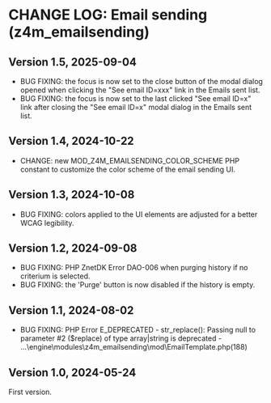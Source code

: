 # CHANGE LOG: Email sending (z4m_emailsending)

## Version 1.5, 2025-09-04
- BUG FIXING: the focus is now set to the close button of the modal dialog opened when clicking the "See email ID=xxx" link in the Emails sent list.
- BUG FIXING: the focus is now set to the last clicked "See email ID=x" link after closing the "See email ID=x" modal dialog in the Emails sent list.

## Version 1.4, 2024-10-22
- CHANGE: new MOD_Z4M_EMAILSENDING_COLOR_SCHEME PHP constant to customize the color scheme of the email sending UI.

## Version 1.3, 2024-10-08
- BUG FIXING: colors applied to the UI elements are adjusted for a better WCAG legibility.

## Version 1.2, 2024-09-08
- BUG FIXING: PHP ZnetDK Error DAO-006 when purging history if no criterium is selected.
- BUG FIXING: the 'Purge' button is now disabled if the history is empty.

## Version 1.1, 2024-08-02
- BUG FIXING: PHP Error E_DEPRECATED - str_replace(): Passing null to parameter #2 ($replace) of type array|string is deprecated - ...\engine\modules\z4m_emailsending\mod\EmailTemplate.php(188)

## Version 1.0, 2024-05-24
First version.